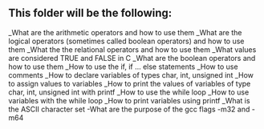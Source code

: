 This folder will be the following:
-------------------------------
_What are the arithmetic operators and how to use them
_What are the logical operators (sometimes called boolean operators) and how to use them
_What the the relational operators and how to use them
_What values are considered TRUE and FALSE in C
_What are the boolean operators and how to use them
_How to use the if, if ... else statements
_How to use comments
_How to declare variables of types char, int, unsigned int
_How to assign values to variables
_How to print the values of variables of type char, int, unsigned int with printf
_How to use the while loop
_How to use variables with the while loop
_How to print variables using printf
_What is the ASCII character set
-What are the purpose of the gcc flags -m32 and -m64